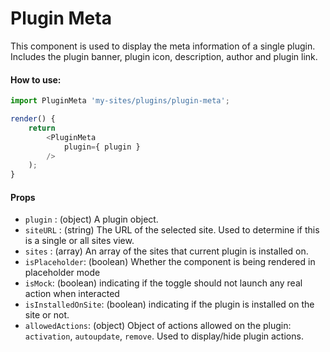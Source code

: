 Plugin Meta
===========

This component is used to display the meta information of a single plugin. Includes the plugin banner, plugin icon, description, author and plugin link.

#### How to use:

```js
import PluginMeta 'my-sites/plugins/plugin-meta';

render() {
	return
		<PluginMeta
		    plugin={ plugin }
		/>
	);
}
```

#### Props

* `plugin` : (object) A plugin object.
* `siteURL` : (string) The URL of the selected site. Used to determine if this is a single or all sites view.
* `sites` : (array) An array of the sites that current plugin is installed on.
* `isPlaceholder`: (boolean) Whether the component is being rendered in placeholder mode
* `isMock`: (boolean) indicating if the toggle should not launch any real action when interacted
* `isInstalledOnSite`: (boolean) indicating if the plugin is installed on the site or not.
* `allowedActions`: (object) Object of actions allowed on the plugin: `activation`, `autoupdate`, `remove`. Used to display/hide plugin actions.
